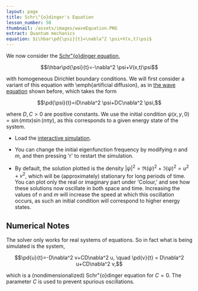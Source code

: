 ```yaml
---
layout: page
title: Schr\"{o}dinger's Equation
lesson_number: 50
thumbnail: /assets/images/waveEquation.PNG
extract: Quantum mechanics
equation: $i\hbar\pd{\psi}{t}=\nabla^2 \psi+V(x,t)\psi$
---
```

We now consider the [Schr\"{o}dinger equation](https://en.wikipedia.org/wiki/Schrödinger_equation),

$$i\hbar\pd{\psi}{t}=-\nabla^2 \psi+V(x,t)\psi$$

with homogeneous Dirichlet boundary conditions. We will first consider a variant of this equation with \emph{artificial diffusion}, as in [the wave equation](/basic_pdes/wave-equation) shown before, which takes the form

$$\pd{\psi}{t}=iD\nabla^2 \psi+DC\nabla^2 \psi,$$

where $D,C>0$ are positive constants. We use the initial condition $\psi(x,y,0) = \sin(m\pi x)\sin(n\pi y)$, as this corresponds to a given energy state of the system.

* Load the [interactive simulation](/sim/?preset=stabilizedSchrodingerEquation). 

* You can change the initial eigenfunction frequency by modifying $n$ and $m$, and then pressing 'r' to restart the simulation.

* By default, the solution plotted is the density $|\psi|^2 = \Re(\psi)^2+\Im(\psi)^2 = u^2+v^2$, which will be (approximately) stationary for long periods of time. You can plot only the real or imaginary part under 'Colour,' and see how these solutions now oscillate in both space and time. Increasing the values of $n$ and $m$ will increase the speed at which this oscillation occurs, as such an initial condition will correspond to higher energy states.

## Numerical Notes

The solver only works for real systems of equations. So in fact what is being simulated is the system,

$$\pd{u}{t}=-D\nabla^2 v+CD\nabla^2 u, \quad \pd{v}{t} = D\nabla^2 u+CD\nabla^2 v,$$

which is a (nondimensionalized) Schr\"{o}dinger equation for $C=0$. The parameter $C$ is used to prevent spurious oscillations. 
